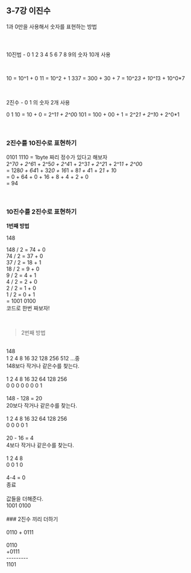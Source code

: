 ## 3-7강 이진수

1과 0만을 사용해서 숫자를 표현하는 방법

<br>

###

10진법 - 0 1 2 3 4 5 6 7 8 9의 숫자 10개 사용

<br>

10 = 10^1 + 0
11 = 10^2 + 1
337 = 300 + 30 + 7 = 10^2*3 + 10^1*3 + 10^0*7 

<br>

2진수 - 0 1 의 숫자 2개 사용

0
1
10 = 10 + 0 = 2^1*1 + 2^0*0
101 = 100 + 00 + 1 = 2^2*1 + 2^1*0 + 2^0*1

<br>

### 2진수를 10진수로 표현하기

0101 1110 =  1byte 짜리 정수가 있다고 해보자<br>
2^7*0 + 2^6*1 + 2^5*0 + 2^4*1 + 2^3*1 + 2^2*1 + 2^1*1 + 2^0*0<br>
 = 128*0 + 64*1 + 32*0 + 16*1 + 8*1 + 4*1 + 2*1 + 1*0<br>
 = 0 + 64 + 0 + 16 + 8 + 4 + 2 + 0<br>
 = 94<br>
 
<br>

### 10진수를 2진수로 표현하기

**1번째 방법**

148 

148 / 2 = 74 + 0<br>
74 / 2 = 37 + 0<br>
37 / 2 = 18 + 1<br>
18 / 2 = 9 + 0<br>
9 / 2 = 4 + 1<br>
4 / 2 = 2 + 0<br>
2 / 2 = 1 + 0<br>
1 / 2 = 0 + 1<br>
= 1001 0100<br>
코드로 한번 짜보자!

<br>

>2번째 방법
<br>
148
<br>
1 2 4 8 16 32 128 256 512 ...중<br>
148보다 작거나 같은수를 찾는다.<br>
<br>
1 2 4 8 16 32 64 128 256<br>
0 0 0 0  0  0  0   1<br>
<br>
148 - 128 = 20<br>
20보다 작거나 같은수를 찾는다.<br>
<br>
1 2 4 8 16 32 64 128 256<br>
0 0 0 0 1<br>
<br>
20 - 16 = 4<br>
4보다 작거나 같은수를 찾는다.<br>
<br>
1 2 4 8<br>
0 0 1 0<br>
<br>
4-4 = 0<br>
종료<br>
<br>
값들을 더해준다.<br>
1001 0100<br>
<br>
### 2진수 끼리 더하기<br>
<br>
0110 + 0111<br>
<br>
 0110<br>
+0111<br>
---------<br>
 1101<br>

